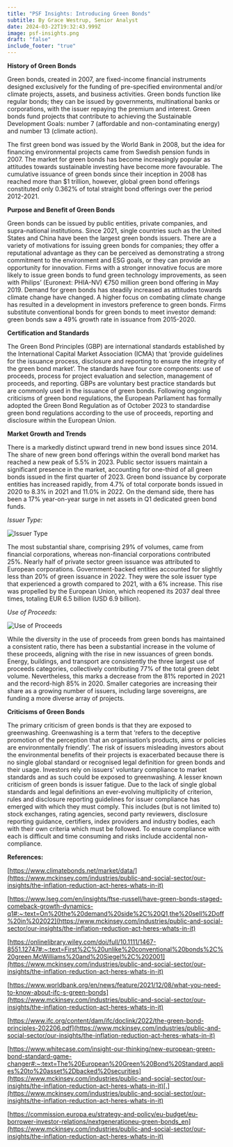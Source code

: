 ```yaml
---
title: "PSF Insights: Introducing Green Bonds"
subtitle: By Grace Westrup, Senior Analyst
date: 2024-03-22T19:32:43.999Z
image: psf-insights.png
draft: "false"
include_footer: "true"
---
```

**History of Green Bonds**

Green bonds, created in 2007, are fixed-income financial instruments designed exclusively for the funding of pre-specified environmental and/or climate projects, assets, and business activities. Green bonds function like regular bonds; they can be issued by governments, multinational banks or corporations, with the issuer repaying the premium and interest. Green bonds fund projects that contribute to achieving the Sustainable Development Goals: number 7 (affordable and non-contaminating energy) and number 13 (climate action).

The first green bond was issued by the World Bank in 2008, but the idea for financing environmental projects came from Swedish pension funds in 2007. The market for green bonds has become increasingly popular as attitudes towards sustainable investing have become more favourable. The cumulative issuance of green bonds since their inception in 2008 has reached more than $1 trillion, however, global green bond offerings constituted only 0.362% of total straight bond offerings over the period 2012-2021.

**Purpose and Benefit of Green Bonds**

Green bonds can be issued by public entities, private companies, and supra-national institutions. Since 2021, single countries such as the United States and China have been the largest green bonds issuers. There are a variety of motivations for issuing green bonds for companies; they offer a reputational advantage as they can be perceived as demonstrating a strong commitment to the environment and ESG goals, or they can provide an opportunity for innovation. Firms with a stronger innovative focus are more likely to issue green bonds to fund green technology improvements, as seen with Philips’ (Euronext: PHIA-NV) €750 million green bond offering in May 2019. Demand for green bonds has steadily increased as attitudes towards climate change have changed. A higher focus on combating climate change has resulted in a development in investors preference to green bonds. Firms substitute conventional bonds for green bonds to meet investor demand: green bonds saw a 49% growth rate in issuance from 2015-2020.

**Certification and Standards**

The Green Bond Principles (GBP) are international standards established by the International Capital Market Association (ICMA) that ‘provide guidelines for the issuance process, disclosure and reporting to ensure the integrity of the green bond market’. The standards have four core components: use of proceeds, process for project evaluation and selection, management of proceeds, and reporting. GBPs are voluntary best practice standards but are commonly used in the issuance of green bonds. Following ongoing criticisms of green bond regulations, the European Parliament has formally adopted the Green Bond Regulation as of October 2023 to standardise green bond regulations according to the use of proceeds, reporting and disclosure within the European Union.

**Market Growth and Trends**

There is a markedly distinct upward trend in new bond issues since 2014. The share of new green bond offerings within the overall bond market has reached a new peak of 5.5% in 2023. Public sector issuers maintain a significant presence in the market, accounting for one-third of all green bonds issued in the first quarter of 2023. Green bond issuance by corporate entities has increased rapidly, from 4.7% of total corporate bonds issued in 2020 to 8.3% in 2021 and 11.0% in 2022. On the demand side, there has been a 17% year-on-year surge in net assets in Q1 dedicated green bond funds.

*Issuer Type:* 

![Issuer Type](/images/screenshot-2024-02-04-225328.png)

The most substantial share, comprising 29% of volumes, came from financial corporations, whereas non-financial corporations contributed 25%. Nearly half of private sector green issuance was attributed to European corporations. Government-backed entities accounted for slightly less than 20% of green issuance in 2022. They were the sole issuer type that experienced a growth compared to 2021, with a 6% increase. This rise was propelled by the European Union, which reopened its 2037 deal three times, totaling EUR 6.5 billion (USD 6.9 billion).

*U﻿se of Proceeds:*

![Use of Proceeds](/images/screenshot-2024-02-04-230453.png)

While the diversity in the use of proceeds from green bonds has maintained a consistent ratio, there has been a substantial increase in the volume of these proceeds, aligning with the rise in new issuances of green bonds. Energy, buildings, and transport are consistently the three largest use of proceeds categories, collectively contributing 77% of the total green debt volume. Nevertheless, this marks a decrease from the 81% reported in 2021 and the record-high 85% in 2020. Smaller categories are increasing their share as a growing number of issuers, including large sovereigns, are funding a more diverse array of projects.

**Criticisms of Green Bonds**

The primary criticism of green bonds is that they are exposed to greenwashing. Greenwashing is a term that ‘refers to the deceptive promotion of the perception that an organisation’s products, aims or policies are environmentally friendly’. The risk of issuers misleading investors about the environmental benefits of their projects is exacerbated because there is no single global standard or recognised legal definition for green bonds and their usage. Investors rely on issuers’ voluntary compliance to market standards and as such could be exposed to greenwashing. A lesser known criticism of green bonds is issuer fatigue. Due to the lack of single global standards and legal definitions an ever-evolving multiplicity of criterion, rules and disclosure reporting guidelines for issuer compliance has emerged with which they must comply. This includes (but is not limited to) stock exchanges, rating agencies, second party reviewers, disclosure reporting guidance, certifiers, index providers and industry bodies, each with their own criteria which must be followed. To ensure compliance with each is difficult and time consuming and risks include accidental non-compliance.

**References:**

[https://www.climatebonds.net/market/data/](https://www.mckinsey.com/industries/public-and-social-sector/our-insights/the-inflation-reduction-act-heres-whats-in-it)

[https://www.lseg.com/en/insights/ftse-russell/have-green-bonds-staged-comeback-growth-dynamics-q1#:~:text=On%20the%20demand%20side%2C%20Q1,the%20sell%2Doff%20in%202022](https://www.mckinsey.com/industries/public-and-social-sector/our-insights/the-inflation-reduction-act-heres-whats-in-it)

[https://onlinelibrary.wiley.com/doi/full/10.1111/1467-8551.12747#:~:text=First%2C%20unlike%20conventional%20bonds%2C%20green,McWilliams%20and%20Siegel%2C%202001](https://www.mckinsey.com/industries/public-and-social-sector/our-insights/the-inflation-reduction-act-heres-whats-in-it)

[https://www.worldbank.org/en/news/feature/2021/12/08/what-you-need-to-know-about-ifc-s-green-bonds](https://www.mckinsey.com/industries/public-and-social-sector/our-insights/the-inflation-reduction-act-heres-whats-in-it)

[https://www.ifc.org/content/dam/ifc/doclink/2022/the-green-bond-principles-202206.pdf](https://www.mckinsey.com/industries/public-and-social-sector/our-insights/the-inflation-reduction-act-heres-whats-in-it)

[https://www.whitecase.com/insight-our-thinking/new-european-green-bond-standard-game-changer#:~:text=The%20European%20Green%20Bond%20Standard,applies%20to%20asset%2Dbacked%20securities](https://www.mckinsey.com/industries/public-and-social-sector/our-insights/the-inflation-reduction-act-heres-whats-in-it)[.](https://www.mckinsey.com/industries/public-and-social-sector/our-insights/the-inflation-reduction-act-heres-whats-in-it)

[https://commission.europa.eu/strategy-and-policy/eu-budget/eu-borrower-investor-relations/nextgenerationeu-green-bonds_en](https://www.mckinsey.com/industries/public-and-social-sector/our-insights/the-inflation-reduction-act-heres-whats-in-it)